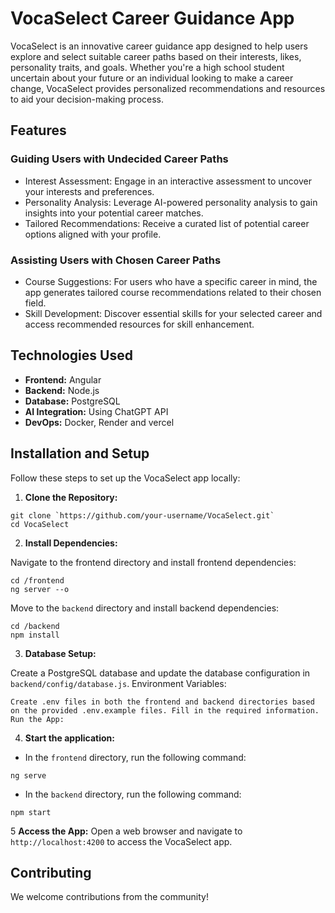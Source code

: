 # VocaSelect Career Guidance App

VocaSelect is an innovative career guidance app designed to help users explore and select suitable career paths based on their interests, likes, personality traits, and goals. Whether you're a high school student uncertain about your future or an individual looking to make a career change, VocaSelect provides personalized recommendations and resources to aid your decision-making process.

## Features

### Guiding Users with Undecided Career Paths
- Interest Assessment: Engage in an interactive assessment to uncover your interests and preferences.
- Personality Analysis: Leverage AI-powered personality analysis to gain insights into your potential career matches.
- Tailored Recommendations: Receive a curated list of potential career options aligned with your profile.


### Assisting Users with Chosen Career Paths

- Course Suggestions: For users who have a specific career in mind, the app generates tailored course recommendations related to their chosen field.
- Skill Development: Discover essential skills for your selected career and access recommended resources for skill enhancement.

## Technologies Used

- **Frontend:** Angular
- **Backend:** Node.js
- **Database:** PostgreSQL
- **AI Integration:** Using ChatGPT API
- **DevOps:** Docker, Render and vercel

## Installation and Setup

Follow these steps to set up the VocaSelect app locally:

1. **Clone the Repository:**
```
git clone `https://github.com/your-username/VocaSelect.git`
cd VocaSelect
```

2. **Install Dependencies:**

Navigate to the frontend directory and install frontend dependencies:
```
cd /frontend
ng server --o
```

Move to the `backend` directory and install backend dependencies:
```
cd /backend
npm install
```
3. **Database Setup:**

Create a PostgreSQL database and update the database configuration in `backend/config/database.js`.
Environment Variables:
```
Create .env files in both the frontend and backend directories based on the provided .env.example files. Fill in the required information.
Run the App:
```
4. **Start the application:**
   
- In the `frontend` directory, run the following command:

```
ng serve
```

- In the `backend` directory, run the following command:
```
npm start
```
5 **Access the App:**
Open a web browser and navigate to `http://localhost:4200` to access the VocaSelect app.

## Contributing
We welcome contributions from the community!
